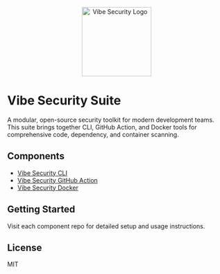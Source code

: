 <div align="center">
  <img src="https://raw.githubusercontent.com/vibe-security/vibe-security-suite/main/vibe-security-logo.png" alt="Vibe Security Logo" width="160"/>
</div>

# Vibe Security Suite

A modular, open-source security toolkit for modern development teams. This suite brings together CLI, GitHub Action, and Docker tools for comprehensive code, dependency, and container scanning.

## Components
- [Vibe Security CLI](https://github.com/vibe-security/vibe-cli)
- [Vibe Security GitHub Action](https://github.com/vibe-security/vibe-action)
- [Vibe Security Docker](https://github.com/vibe-security/vibe-docker)

## Getting Started
Visit each component repo for detailed setup and usage instructions.

## License
MIT
